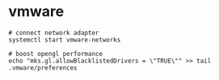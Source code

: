 # vmware

    # connect network adapter
    systemctl start vmware-networks
    
    # boost opengl performance
    echo "mks.gl.allowBlacklistedDrivers = \"TRUE\"" >> tail .vmware/preferences
